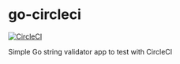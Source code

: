 # go-circleci

[![CircleCI](https://circleci.com/gh/twogg-git/go-circleci-strings.svg?style=svg)](https://circleci.com/gh/twogg-git/go-circleci-strings)

Simple Go string validator app to test with CircleCI
